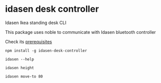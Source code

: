 # idasen desk controller
Idasen Ikea standing desk CLI

This package uses noble to communicate with Idasen bluetooth controller 

Check its [prerequisites](https://github.com/abandonware/noble#os-x)

```shell
npm install -g idasen-desk-controller
```
```shell
idasen --help
```
```shell
idasen height
```
```shell
idasen move-to 80
```

